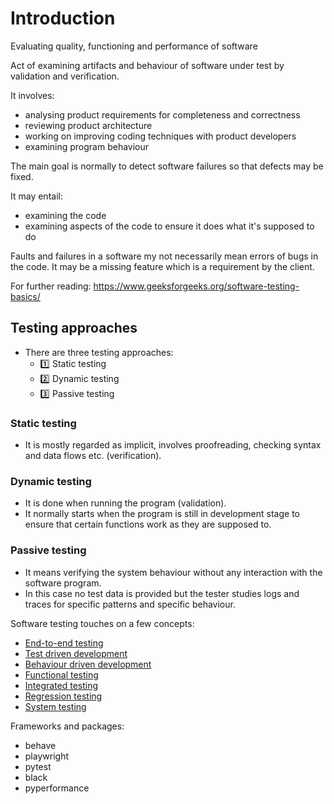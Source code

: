 # Introduction

Evaluating quality, functioning and performance of software

Act of examining artifacts and behaviour of software under test by validation and verification.

It involves:

- analysing product requirements for completeness and correctness
- reviewing product architecture
- working on improving coding techniques with product developers
- examining program behaviour

The main goal is normally to detect software failures so that defects may be fixed.

It may entail:
- examining the code
- examining aspects of the code to ensure it does what it's supposed to do

Faults and failures in a software my not necessarily mean errors of bugs in the code. It may be a missing feature which is a requirement by the client.

For further reading: https://www.geeksforgeeks.org/software-testing-basics/

## Testing approaches
- There are three testing approaches:
    - 1️⃣ Static testing
    - 2️⃣ Dynamic testing
    - 3️⃣ Passive testing

### Static testing

- It is mostly regarded as implicit, involves proofreading, checking syntax and data flows etc. (verification).

### Dynamic testing

- It is done when running the program (validation).
- It normally starts when the program is still in development stage to ensure that certain functions work as they are supposed to.

### Passive testing
- It means verifying the system behaviour without any interaction with the software program.
- In this case no test data is provided but the tester studies logs and traces for specific patterns and specific behaviour.

Software testing touches on a few concepts:

  - [End-to-end testing](end2endtesting.md)
  - [Test driven development](tdd.md)
  - [Behaviour driven development](behave.md)
  - [Functional testing](functionaltesting.md)
  - [Integrated testing](integratedtesting.md)
  - [Regression testing](regression.md)
  - [System testing](systemtesting.md)

Frameworks and packages:

- behave 
- playwright 
- pytest 
- black 
- pyperformance
